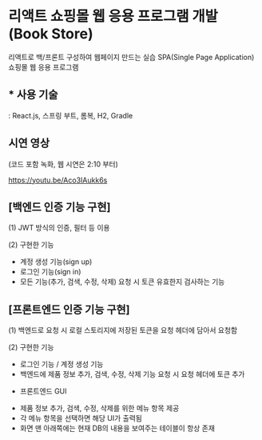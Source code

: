 # 리액트 쇼핑몰 웹 응용 프로그램 개발 (Book Store)
리액트로 백/프론트 구성하여 웹페이지 만드는 실습
SPA(Single Page Application) 쇼핑몰 웹 응용 프로그램

## * 사용 기술 
: React.js, 스프링 부트, 롬복, H2, Gradle

## 시연 영상 
(코드 포함 녹화, 웹 시연은 2:10 부터)

https://youtu.be/Aco3IAukk6s



## [백엔드 인증 기능 구현]

(1) JWT 방식의 인증, 필터 등 이용

(2) 구현한 기능
- 계정 생성 기능(sign up)
- 로그인 기능(sign in)
- 모든 기능(추가, 검색, 수정, 삭제) 요청 시 토큰 유효한지 검사하는 기능

## [프론트엔드 인증 기능 구현]

(1) 백엔드로 요청 시 로컬 스토리지에 저장된 토큰을 요청 헤더에 담아서 요청함

(2) 구현한 기능
- 로그인 기능 / 계정 생성 기능
- 백엔드에 제품 정보 추가, 검색, 수정, 삭제 기능 요청 시 요청 헤더에 토큰 추가

* 프론트엔드 GUI
- 제품 정보 추가, 검색, 수정, 삭제를 위한 메뉴 항목 제공
- 각 메뉴 항목을 선택하면 해당 UI가 출력됨
- 화면 맨 아래쪽에는 현재 DB의 내용을 보여주는 테이블이 항상 존재
